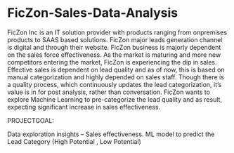 # FicZon-Sales-Data-Analysis

FicZon Inc is an IT solution provider with products ranging from onpremises products to SAAS based solutions. FicZon major leads generation channel is digital and through their website. FicZon business is majorly dependent on the sales force effectiveness. As the market is maturing and more new competitors entering the market, FicZon is experiencing the dip in sales. Effective sales is dependent on lead quality and as of now, this is based on manual categorization and highly depended on sales staff. Though there is a quality process, which continuously updates the lead categorization, it’s value is in for post analysis, rather than conversation. FicZon wants to explore Machine Learning to pre-categorize the lead quality and as result, expecting significant increase in sales effectiveness.

PROJECTGOAL:

Data exploration insights – Sales effectiveness.
ML model to predict the Lead Category (High Potential , Low Potential)
